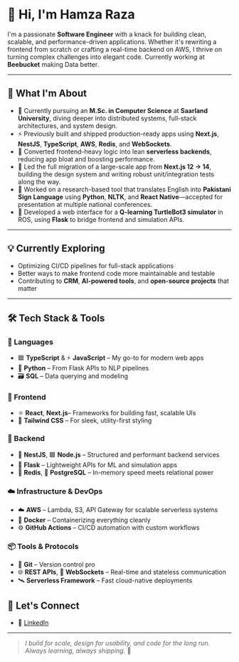 # 👋 Hi, I'm Hamza Raza

I'm a passionate **Software Engineer** with a knack for building clean, scalable, and performance-driven applications. Whether it's rewriting a frontend from scratch or crafting a real-time backend on AWS, I thrive on turning complex challenges into elegant code. Currently working at **Beebucket** making Data better.

---

## 🚀 What I'm About

- 🔭 Currently pursuing an **M.Sc. in Computer Science** at **Saarland University**, diving deeper into distributed systems, full-stack architectures, and system design.
- ⚡ Previously built and shipped production-ready apps using **Next.js**, **NestJS**, **TypeScript**, **AWS**, **Redis**, and **WebSockets**.
- 🧪 Converted frontend-heavy logic into lean **serverless backends**, reducing app bloat and boosting performance.
- 🔁 Led the full migration of a large-scale app from **Next.js 12 → 14**, building the design system and writing robust unit/integration tests along the way.
- 🤖 Worked on a research-based tool that translates English into **Pakistani Sign Language** using **Python**, **NLTK**, and **React Native**—accepted for presentation at multiple national conferences.
- 🧠 Developed a web interface for a **Q-learning TurtleBot3 simulator** in ROS, using **Flask** to bridge frontend and simulation APIs.

---

## 💡 Currently Exploring

- Optimizing CI/CD pipelines for full-stack applications  
- Better ways to make frontend code more maintainable and testable  
- Contributing to **CRM**, **AI-powered tools**, and **open-source projects** that matter

---

## 🛠 Tech Stack & Tools
### 🧠 Languages
- 🟦 **TypeScript** & ⚡ **JavaScript** – My go-to for modern web apps  
- 🐍 **Python** – From Flask APIs to NLP pipelines  
- 🗃️ **SQL** – Data querying and modeling

### 🎨 Frontend
- ⚛️ **React**, **Next.js**– Frameworks for building fast, scalable UIs  
- 🎨 **Tailwind CSS** – For sleek, utility-first styling
  
### 🔧 Backend
- 🧱 **NestJS**, 🟩 **Node.js** – Structured and performant backend services  
- 🍶 **Flask** – Lightweight APIs for ML and simulation apps  
- 🚀 **Redis**, 🐘 **PostgreSQL** – In-memory speed meets relational power

### ☁️ Infrastructure & DevOps
- ☁️ **AWS** – Lambda, S3, API Gateway for scalable serverless systems  
- 🐳 **Docker** – Containerizing everything cleanly  
- ⚙️ **GitHub Actions** – CI/CD automation with custom workflows

### 📦 Tools & Protocols
- 🔧 **Git** – Version control pro  
- 🌐 **REST APIs**, 🔄 **WebSockets** – Real-time and stateless communication  
- 🛰️ **Serverless Framework** – Fast cloud-native deployments


## 🤝 Let's Connect

- 📝 [LinkedIn](https://www.linkedin.com/in/hamzaraza786/)  
---

> *I build for scale, design for usability, and code for the long run.*  
> *Always learning, always shipping.* 🚢
